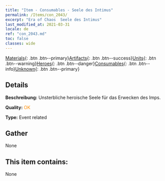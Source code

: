 ```yaml
---
title: "Item - Consumables - Seele des Intimus"
permalink: /Items/con_2043/
excerpt: "Era of Chaos  Seele des Intimus"
last_modified_at: 2021-03-31
locale: de
ref: "con_2043.md"
toc: false
classes: wide
---
```

 [Materials](/de/Items/){: .btn .btn--primary}[Artifacts](/de/Items/Artifacts/){: .btn .btn--success}[Units](/de/Items/Units/){: .btn .btn--warning}[Heroes](/de/Items/Heroes/){: .btn .btn--danger}[Consumables](/de/Items/Consumables/){: .btn .btn--info}[Unknown](/de/Items/Unknown/){: .btn .btn--primary}

## Details
 **Beschreibung:** Unsterbliche heroische Seele für das Erwecken des Imps.

 **Quality:** <span style="color: #FF8C00">OK</span>

 **Type:** Event related

## Gather

  None

## This item contains:

  None

